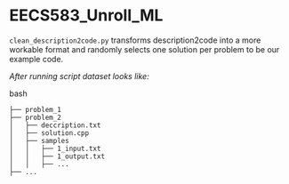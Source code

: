 # EECS583_Unroll_ML
`clean_description2code.py` transforms description2code into a more workable format and randomly selects one solution per problem to be our example code.

*After running script dataset looks like:*

bash
```description2code_clean
├── problem_1
├── problem_2
│   ├── deccription.txt
│   ├── solution.cpp
│   ├── samples
│   │   ├── 1_input.txt
│   │   ├── 1_output.txt
│   │   ├── ...
├── ...
```

